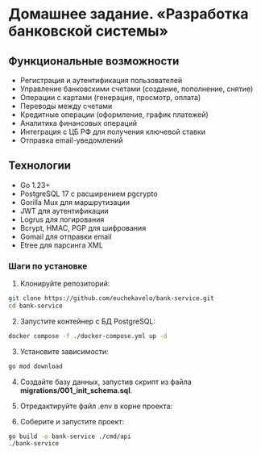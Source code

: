# Домашнее задание. «Разработка банковской системы»


## Функциональные возможности

- Регистрация и аутентификация пользователей
- Управление банковскими счетами (создание, пополнение, снятие)
- Операции с картами (генерация, просмотр, оплата)
- Переводы между счетами
- Кредитные операции (оформление, график платежей)
- Аналитика финансовых операций
- Интеграция с ЦБ РФ для получения ключевой ставки
- Отправка email-уведомлений

## Технологии

- Go 1.23+
- PostgreSQL 17 с расширением pgcrypto
- Gorilla Mux для маршрутизации
- JWT для аутентификации
- Logrus для логирования
- Bcrypt, HMAC, PGP для шифрования
- Gomail для отправки email
- Etree для парсинга XML



### Шаги по установке

1. Клонируйте репозиторий:
```bash
git clone https://github.com/euchekavelo/bank-service.git
cd bank-service
```

2. Запустите контейнер с БД PostgreSQL:
```bash
docker compose -f ./docker-compose.yml up -d
```

3. Установите зависимости:
```bash
go mod download
```

4. Создайте базу данных, запустив скрипт из файла **migrations/001_init_schema.sql**.

4. Отредактируйте файл .env в корне проекта:

5. Соберите и запустите проект:
```bash
go build -o bank-service ./cmd/api
./bank-service
```